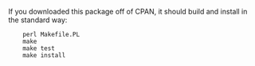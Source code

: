 If you downloaded this package off of CPAN,
it should build and install in the standard way:
```
    perl Makefile.PL
    make
    make test
    make install
```
